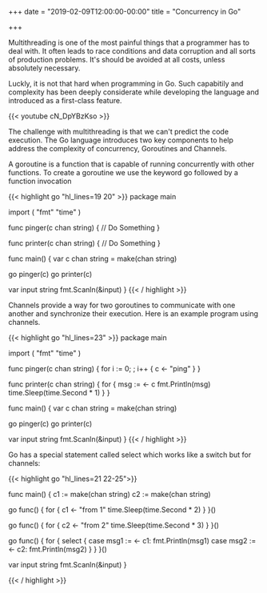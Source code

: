 +++
date = "2019-02-09T12:00:00-00:00"
title = "Concurrency in Go"

+++

Multithreading is one of the most painful things that a programmer has to deal with. It often leads to race conditions and data corruption and all sorts of production problems. It's should be avoided at all costs, unless absolutely necessary. 

Luckly, it is not that hard when programming in Go. Such capabitily and complexity has been deeply considerate while developing the language and introduced as a first-class feature.


{{< youtube cN_DpYBzKso >}}



The challenge with multithreading is that we can't predict the code execution. The Go language introduces two key components to help address the complexity of concurrency, Goroutines and Channels.

A goroutine is a function that is capable of running concurrently with other functions. To create a goroutine we use the keyword go followed by a function invocation

{{< highlight go "hl_lines=19 20" >}}
package main

import (
  "fmt"
  "time"
)

func pinger(c chan string) {
	// Do Something
}

func printer(c chan string) {
	// Do Something
}

func main() {
  var c chan string = make(chan string)

  go pinger(c)
  go printer(c)

  var input string
  fmt.Scanln(&input)
}
{{< / highlight >}}


Channels provide a way for two goroutines to communicate with one another and synchronize their execution. Here is an example program using channels.

{{< highlight go "hl_lines=23" >}}
package main

import (
  "fmt"
  "time"
)

func pinger(c chan string) {
  for i := 0; ; i++ {
    c <- "ping"
  }
}

func printer(c chan string) {
  for {
    msg := <- c
    fmt.Println(msg)
    time.Sleep(time.Second * 1)
  }
}

func main() {
  var c chan string = make(chan string)

  go pinger(c)
  go printer(c)

  var input string
  fmt.Scanln(&input)
}
{{< / highlight >}}


Go has a special statement called select which works like a switch but for channels:


{{< highlight go "hl_lines=21 22-25">}}

func main() {
  c1 := make(chan string)
  c2 := make(chan string)

  go func() {
    for {
      c1 <- "from 1"
      time.Sleep(time.Second * 2)
    }
  }()

  go func() {
    for {
      c2 <- "from 2"
      time.Sleep(time.Second * 3)
    }
  }()

  go func() {
    for {
      select {
      case msg1 := <- c1:
        fmt.Println(msg1)
      case msg2 := <- c2:
        fmt.Println(msg2)
      }
    }
  }()

  var input string
  fmt.Scanln(&input)
}

{{< / highlight >}}


